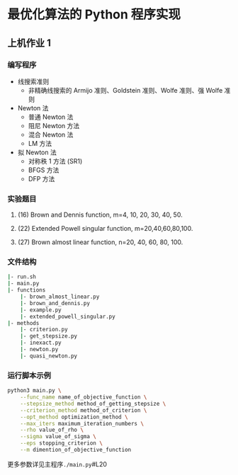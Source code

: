 # 最优化算法的 Python 程序实现

## 上机作业 1

### 编写程序

- 线搜索准则
	- 非精确线搜索的 Armijo 准则、Goldstein 准则、Wolfe 准则、强 Wolfe 准则
- Newton 法
	- 普通 Newton 法
	- 阻尼 Newton 方法
	- 混合 Newton 法
	- LM 方法
- 拟 Newton 法
	- 对称秩 1 方法 (SR1)
	- BFGS 方法
	- DFP 方法

### 实验题目

1) (16) Brown and Dennis function, m=4, 10, 20, 30, 40, 50. 

2) (22) Extended Powell singular function, m=20,40,60,80,100. 

3) (27) Brown almost linear function, n=20, 40, 60, 80, 100.


### 文件结构
```sh
|- run.sh
|- main.py
|- functions
	|- brown_almost_linear.py
	|- brown_and_dennis.py
	|- example.py 
	|- extended_powell_singular.py
|- methods
	|- criterion.py
	|- get_stepsize.py
	|- inexact.py
	|- newton.py
	|- quasi_newton.py
```
### 运行脚本示例

```sh
python3 main.py \
	--func_name name_of_objective_function \
	--stepsize_method method_of_getting_stepsize \
	--criterion_method method_of_criterion \
	--opt_method optimization_method \
	--max_iters maximum_iteration_numbers \
	--rho value_of_rho \
	--sigma value_of_sigma \
	--eps stopping_criterion \
	--m dimention_of_objective_function
```

更多参数详见主程序`./main.py`\#L20

